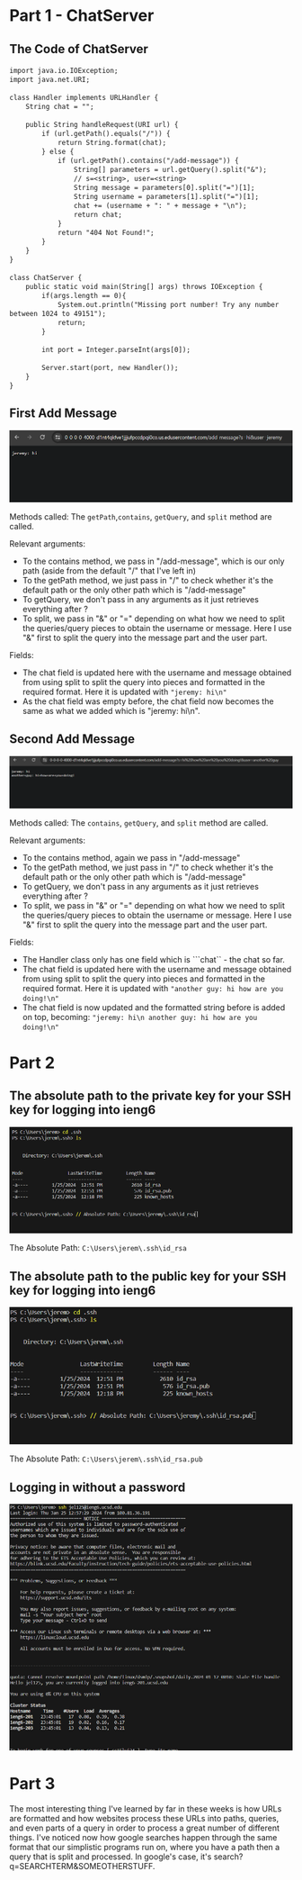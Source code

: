 # Part 1 - ChatServer
## The Code of ChatServer
```
import java.io.IOException;
import java.net.URI;

class Handler implements URLHandler {
    String chat = "";

    public String handleRequest(URI url) {
        if (url.getPath().equals("/")) {
            return String.format(chat);
        } else {
            if (url.getPath().contains("/add-message")) {
                String[] parameters = url.getQuery().split("&");
                // s=<string>, user=<string>
                String message = parameters[0].split("=")[1];
                String username = parameters[1].split("=")[1];
                chat += (username + ": " + message + "\n");
                return chat;
            }
            return "404 Not Found!";
        }
    }
}

class ChatServer {
    public static void main(String[] args) throws IOException {
        if(args.length == 0){
            System.out.println("Missing port number! Try any number between 1024 to 49151");
            return;
        }

        int port = Integer.parseInt(args[0]);

        Server.start(port, new Handler());
    }
}
```
## First Add Message

![Image](firstAddMessage.png)

Methods called: The ```getPath```,```contains```, ```getQuery```, and ```split``` method are called.

Relevant arguments:

- To the contains method, we pass in "/add-message", which is our only path (aside from the default "/" that I've left in)
- To the getPath method, we just pass in "/" to check whether it's the default path or the only other path which is "/add-message"
- To getQuery, we don't pass in any arguments as it just retrieves everything after ?
- To split, we pass in "&" or "=" depending on what how we need to split the queries/query pieces to obtain the username or message. Here I use "&" first to split the query into the message part and the user part.

Fields:
- The chat field is updated here with the username and message obtained from using split to split the query into pieces and formatted in the required format. Here it is updated with ```"jeremy: hi\n"```
- As the chat field was empty before, the chat field now becomes the same as what we added which is "jeremy: hi\n".

## Second Add Message

![Image](secondAddMessage.png)

Methods called: The ```contains```, ```getQuery```, and ```split``` method are called.

Relevant arguments:

- To the contains method, again we pass in "/add-message"
- To the getPath method, we just pass in "/" to check whether it's the default path or the only other path which is "/add-message"
- To getQuery, we don't pass in any arguments as it just retrieves everything after ?
- To split, we pass in "&" or "=" depending on what how we need to split the queries/query pieces to obtain the username or message. Here I use "&" first to split the query into the message part and the user part.

Fields:
- The Handler class only has one field which is ```chat`` - the chat so far.
- The chat field is updated here with the username and message obtained from using split to split the query into pieces and formatted in the required format. Here it is updated with ```"another guy: hi how are you doing!\n"```
- The chat field is now updated and the formatted string before is added on top, becoming: ```"jeremy: hi\n another guy: hi how are you doing!\n"```

# Part 2
## The absolute path to the private key for your SSH key for logging into ieng6
![Image](privateKeyPath.png)

The Absolute Path: ```C:\Users\jerem\.ssh\id_rsa```

## The absolute path to the public key for your SSH key for logging into ieng6

![Image](publicKeyPath.png)

The Absolute Path: ```C:\Users\jerem\.ssh\id_rsa.pub```

## Logging in without a password

![Image](noPassword.png)

# Part 3

The most interesting thing I've learned by far in these weeks is how URLs are formatted and how websites process these URLs into paths, queries, and even parts of a query in order to process a great number of different things. I've noticed now how google searches happen through the same format that our simplistic programs run on, where you have a path then a query that is split and processed. In google's case, it's search?q=SEARCHTERM&SOMEOTHERSTUFF. 
